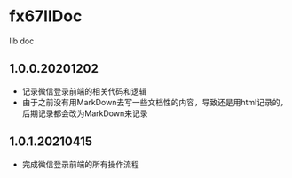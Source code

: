 # fx67llDoc
lib doc

## 1.0.0.20201202
* 记录微信登录前端的相关代码和逻辑
* 由于之前没有用MarkDown去写一些文档性的内容，导致还是用html记录的，后期记录都会改为MarkDown来记录

## 1.0.1.20210415
* 完成微信登录前端的所有操作流程